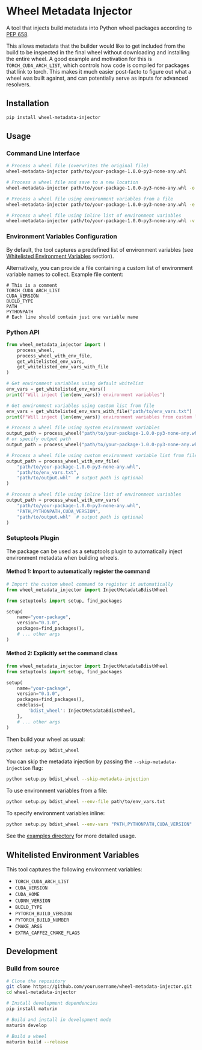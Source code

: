 # Wheel Metadata Injector

A tool that injects build metadata into Python wheel packages according to [PEP 658](https://peps.python.org/pep-0658/).

This allows metadata that the builder would like to get included from the build to be inspected in the final wheel without downloading and installing the entire wheel. A good example and motivation for this is `TORCH_CUDA_ARCH_LIST`, which controls how code is compiled for packages that link to torch. This makes it much easier post-facto to figure out what a wheel was built against, and can potentially serve as inputs for advanced resolvers.

## Installation

```bash
pip install wheel-metadata-injector
```

## Usage

### Command Line Interface

```bash
# Process a wheel file (overwrites the original file)
wheel-metadata-injector path/to/your-package-1.0.0-py3-none-any.whl

# Process a wheel file and save to a new location
wheel-metadata-injector path/to/your-package-1.0.0-py3-none-any.whl -o path/to/output.whl

# Process a wheel file using environment variables from a file
wheel-metadata-injector path/to/your-package-1.0.0-py3-none-any.whl -e path/to/env_vars.txt

# Process a wheel file using inline list of environment variables
wheel-metadata-injector path/to/your-package-1.0.0-py3-none-any.whl -v "PATH,PYTHONPATH,CUDA_VERSION"
```

### Environment Variables Configuration

By default, the tool captures a predefined list of environment variables (see [Whitelisted Environment Variables](#whitelisted-environment-variables) section).

Alternatively, you can provide a file containing a custom list of environment variable names to collect. Example file content:

```
# This is a comment
TORCH_CUDA_ARCH_LIST
CUDA_VERSION
BUILD_TYPE
PATH
PYTHONPATH
# Each line should contain just one variable name
```

### Python API

```python
from wheel_metadata_injector import (
    process_wheel, 
    process_wheel_with_env_file, 
    get_whitelisted_env_vars,
    get_whitelisted_env_vars_with_file
)

# Get environment variables using default whitelist
env_vars = get_whitelisted_env_vars()
print(f"Will inject {len(env_vars)} environment variables")

# Get environment variables using custom list from file
env_vars = get_whitelisted_env_vars_with_file("path/to/env_vars.txt")
print(f"Will inject {len(env_vars)} environment variables from custom list")

# Process a wheel file using system environment variables
output_path = process_wheel("path/to/your-package-1.0.0-py3-none-any.whl")
# or specify output path
output_path = process_wheel("path/to/your-package-1.0.0-py3-none-any.whl", "path/to/output.whl")

# Process a wheel file using custom environment variable list from file
output_path = process_wheel_with_env_file(
    "path/to/your-package-1.0.0-py3-none-any.whl", 
    "path/to/env_vars.txt",
    "path/to/output.whl"  # output path is optional
)

# Process a wheel file using inline list of environment variables
output_path = process_wheel_with_env_vars(
    "path/to/your-package-1.0.0-py3-none-any.whl", 
    "PATH,PYTHONPATH,CUDA_VERSION",
    "path/to/output.whl"  # output path is optional
)
```

### Setuptools Plugin

The package can be used as a setuptools plugin to automatically inject environment metadata when building wheels.

#### Method 1: Import to automatically register the command

```python
# Import the custom wheel command to register it automatically
from wheel_metadata_injector import InjectMetadataBdistWheel

from setuptools import setup, find_packages

setup(
    name="your-package",
    version="0.1.0",
    packages=find_packages(),
    # ... other args
)
```

#### Method 2: Explicitly set the command class

```python
from wheel_metadata_injector import InjectMetadataBdistWheel
from setuptools import setup, find_packages

setup(
    name="your-package",
    version="0.1.0",
    packages=find_packages(),
    cmdclass={
        'bdist_wheel': InjectMetadataBdistWheel,
    },
    # ... other args
)
```

Then build your wheel as usual:

```bash
python setup.py bdist_wheel
```

You can skip the metadata injection by passing the `--skip-metadata-injection` flag:

```bash
python setup.py bdist_wheel --skip-metadata-injection
```

To use environment variables from a file:

```bash
python setup.py bdist_wheel --env-file path/to/env_vars.txt
```

To specify environment variables inline:

```bash
python setup.py bdist_wheel --env-vars "PATH,PYTHONPATH,CUDA_VERSION"
```

See the [examples directory](./examples) for more detailed usage.

## Whitelisted Environment Variables

This tool captures the following environment variables:

- `TORCH_CUDA_ARCH_LIST`
- `CUDA_VERSION`
- `CUDA_HOME`
- `CUDNN_VERSION`
- `BUILD_TYPE`
- `PYTORCH_BUILD_VERSION`
- `PYTORCH_BUILD_NUMBER`
- `CMAKE_ARGS`
- `EXTRA_CAFFE2_CMAKE_FLAGS`

## Development

### Build from source

```bash
# Clone the repository
git clone https://github.com/yourusername/wheel-metadata-injector.git
cd wheel-metadata-injector

# Install development dependencies
pip install maturin

# Build and install in development mode
maturin develop

# Build a wheel
maturin build --release
```